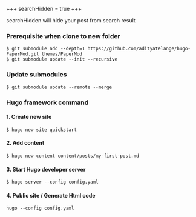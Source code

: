 +++
searchHidden = true
+++

searchHidden will hide your post from search result

### Prerequisite when clone to new folder
```
$ git submodule add --depth=1 https://github.com/adityatelange/hugo-PaperMod.git themes/PaperMod
$ git submodule update --init --recursive
```

### Update submodules
```
$ git submodule update --remote --merge
```

### Hugo framework command
#### 1. Create new site
```
$ hugo new site quickstart
```

#### 2. Add content
```
$ hugo new content content/posts/my-first-post.md
```

#### 3. Start Hugo developer server
```
$ hugo server --config config.yaml
```

#### 4. Public site / Generate Html code
```
hugo --config config.yaml
```